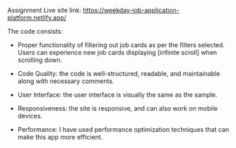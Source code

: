 Assignment Live site link: https://weekday-job-application-platform.netlify.app/

The code consists:

- Proper functionality of filtering out job cards as per the filters selected. Users can experience new job cards displaying [infinite scroll] when scrolling down.

- Code Quality: the code is well-structured, readable, and maintainable along with necessary comments.

- User Interface: the user interface is visually the same as the sample.

- Responsiveness: the site is responsive, and can also work on mobile devices.

- Performance: I have used performance optimization techniques that can make this app more efficient.
